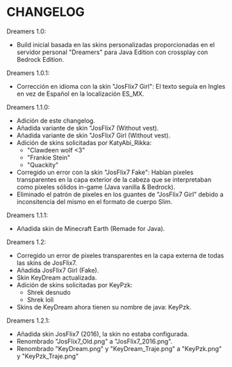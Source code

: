 # CHANGELOG
Dreamers 1.0:
  - Build inicial basada en las skins personalizadas proporcionadas en el servidor personal "Dreamers" para Java Edition con crossplay con Bedrock Edition.

Dreamers 1.0.1:
  - Corrección en idioma con la skin "JosFlix7 Girl": El texto seguía en Ingles en vez de Español en la localización ES_MX.

Dreamers 1.1.0:
  - Adición de este changelog.
  - Añadida variante de skin "JosFlix7 (Without vest).
  - Añadida variante de skin "JosFlix7 Girl (Without vest).
  - Adición de skins solicitadas por KatyAbi_Rikka:
    - "Clawdeen wolf <3"
	- "Frankie Stein"
	- "Quackity"
  - Corregido un error con la skin "JosFlix7 Fake": Habían pixeles transparentes en la capa exterior de la cabeza que se interpretaban como pixeles sólidos in-game (Java vanilla & Bedrock).
  - Eliminado el patrón de pixeles en los guantes de "JosFlix7 Girl" debido a inconsitencia del mismo en el formato de cuerpo Slim.

Dreamers 1.1.1:
  - Añadida skin de Minecraft Earth (Remade for Java).

Dreamers 1.2:
  - Corregido un error de pixeles transparentes en la capa externa de todas las skins de JosFlix7.
  - Añadida JosFlix7 Girl (Fake).
  - Skin KeyDream actualizada.
  - Adición de skins solicitadas por KeyPzk:
    - Shrek desnudo
	- Shrek loli
  - Skins de KeyDream ahora tienen su nombre de java: KeyPzk.

Dreamers 1.2.1:
  - Añadida skin JosFlix7 (2016), la skin no estaba configurada.
  - Renombrado "JosFlix7_Old.png" a "JosFlix7_2016.png".
  - Renombrado "KeyDream.png" y "KeyDream_Traje.png" a "KeyPzk.png" y "KeyPzk_Traje.png"